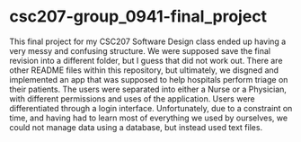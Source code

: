 # csc207-group_0941-final_project

This final project for my CSC207 Software Design class ended up having a very messy and confusing structure.  We were supposed save the final revision into a different folder, but I guess that did not work out.  There are other README files within this repository, but ultimately, we disgned and implemented an app that was supposed to help hospitals perform triage on their patients.  The users were separated into either a Nurse or a Physician, with different permissions and uses of the application.  Users were differentiated through a login interface.  Unfortunately, due to a constraint on time, and having had to learn most of everything we used by ourselves, we could not manage data using a database, but instead used text files.
